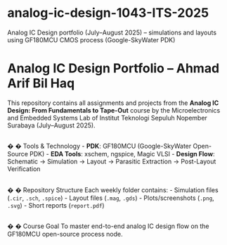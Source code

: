 # analog-ic-design-1043-ITS-2025
Analog IC Design portfolio (July–August 2025) – simulations and  layouts using GF180MCU CMOS process (Google-SkyWater PDK)
# Analog IC Design Portfolio – Ahmad Arif Bil Haq 
This repository contains all assignments and projects from the **Analog IC Design: From 
Fundamentals to Tape-Out** course by the Microelectronics and Embedded Systems Lab of 
Institut Teknologi Sepuluh Nopember Surabaya (July–August 2025).   
## 
�
�
 Tools & Technology - **PDK**: GF180MCU (Google-SkyWater Open-Source PDK) - **EDA Tools**: xschem, ngspice, Magic VLSI - **Design Flow**: Schematic → Simulation → Layout → Parasitic Extraction → Post-Layout 
Verification 
## 
�
�
 Repository Structure 
Each weekly folder contains: - Simulation files (`.cir`, `.sch`, `.spice`) - Layout files (`.mag`, `.gds`) - Plots/screenshots (`.png`, `.svg`) - Short reports (`report.pdf`) 
## 
�
�
 Course Goal 
To master end-to-end analog IC design flow on the GF180MCU open-source process node.
